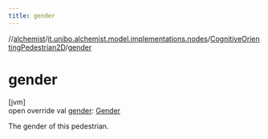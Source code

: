 ```yaml
---
title: gender
---
```

//[alchemist](../../../index.html)/[it.unibo.alchemist.model.implementations.nodes](../index.html)/[CognitiveOrientingPedestrian2D](index.html)/[gender](gender.html)



# gender



[jvm]\
open override val [gender](gender.html): [Gender](../../it.unibo.alchemist.model.cognitiveagents.impact.individual/-gender/index.html)



The gender of this pedestrian.




